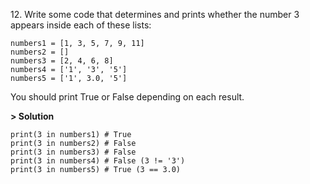 12\. Write some code that determines and prints whether the number 3 appears inside each of these lists:
```
numbers1 = [1, 3, 5, 7, 9, 11]
numbers2 = []
numbers3 = [2, 4, 6, 8]
numbers4 = ['1', '3', '5']
numbers5 = ['1', 3.0, '5']
```
You should print True or False depending on each result.

**> Solution**
```
print(3 in numbers1) # True
print(3 in numbers2) # False
print(3 in numbers3) # False
print(3 in numbers4) # False (3 != '3')
print(3 in numbers5) # True (3 == 3.0)
```
